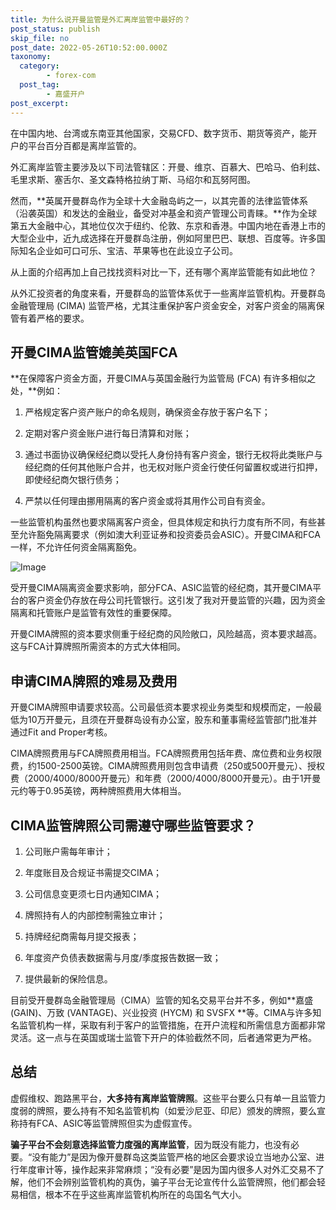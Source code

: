 ```yaml
---
title: 为什么说开曼监管是外汇离岸监管中最好的？
post_status: publish
skip_file: no
post_date: 2022-05-26T10:52:00.000Z
taxonomy:
  category:
        - forex-com
  post_tag:
        - 嘉盛开户
post_excerpt: 
---
```

在中国内地、台湾或东南亚其他国家，交易CFD、数字货币、期货等资产，能开户的平台百分百都是离岸监管的。

外汇离岸监管主要涉及以下司法管辖区：开曼、维京、百慕大、巴哈马、伯利兹、毛里求斯、塞舌尔、圣文森特格拉纳丁斯、马绍尔和瓦努阿图。

然而，**英属开曼群岛作为全球十大金融岛屿之一，以其完善的法律监管体系（沿袭英国）和发达的金融业，备受对冲基金和资产管理公司青睐。**作为全球第五大金融中心，其地位仅次于纽约、伦敦、东京和香港。中国内地在香港上市的大型企业中，近九成选择在开曼群岛注册，例如阿里巴巴、联想、百度等。许多国际知名企业如可口可乐、宝洁、苹果等也在此设立子公司。

从上面的介绍再加上自己找找资料对比一下，还有哪个离岸监管能有如此地位？

从外汇投资者的角度来看，开曼群岛的监管体系优于一些离岸监管机构。开曼群岛金融管理局 (CIMA) 监管严格，尤其注重保护客户资金安全，对客户资金的隔离保管有着严格的要求。

## 开曼CIMA监管媲美英国FCA

**在保障客户资金方面，开曼CIMA与英国金融行为监管局 (FCA) 有许多相似之处，**例如：

1. 严格规定客户资产账户的命名规则，确保资金存放于客户名下；

1. 定期对客户资金账户进行每日清算和对账；

1. 通过书面协议确保经纪商以受托人身份持有客户资金，银行无权将此类账户与经纪商的任何其他账户合并，也无权对账户资金行使任何留置权或进行扣押，即使经纪商欠银行债务；

1. 严禁以任何理由挪用隔离的客户资金或将其用作公司自有资金。

一些监管机构虽然也要求隔离客户资金，但具体规定和执行力度有所不同，有些甚至允许豁免隔离要求（例如澳大利亚证券和投资委员会ASIC）。开曼CIMA和FCA一样，不允许任何资金隔离豁免。

![Image](https://prod-files-secure.s3.us-west-2.amazonaws.com/39ed1227-6d7d-4570-be36-9ccd4a2c4241/bd849744-3fcb-4a37-8312-357962c8f065/image.png?X-Amz-Algorithm=AWS4-HMAC-SHA256&X-Amz-Content-Sha256=UNSIGNED-PAYLOAD&X-Amz-Credential=ASIAZI2LB466TK3VY7AH%2F20250612%2Fus-west-2%2Fs3%2Faws4_request&X-Amz-Date=20250612T221348Z&X-Amz-Expires=3600&X-Amz-Security-Token=IQoJb3JpZ2luX2VjEB4aCXVzLXdlc3QtMiJGMEQCIDn1W8iKa%2FL6XhelMgb6rtQXFsp1dtsZ3aeV4qel5YPHAiABd3Ba9z40MnBrlEa6Zb1QBfkdA4ENJxqoNnJ6JFyYxSqIBAj3%2F%2F%2F%2F%2F%2F%2F%2F%2F%2F8BEAAaDDYzNzQyMzE4MzgwNSIM30%2FSYaQsLAbDWgFKKtwDR9qRP9ZSntDo4w5G96%2F7DJacYZnWl5oU%2FR%2FAoPTq6wMd7YTMh9VUrAjnAuOhlcaZE2TlZjgwksgxL25fqpO6jSgCHDT8o%2FBRLLJFRfMN8AmEWcDxSsL%2BElHmzLP9Y9jP0fAShwqDWQjah3BM56Ms%2BnxtR%2FPEc1yBsgKutTMmQaegY7jBmrvY9kJNcl10E177edHdgohjyeODkYnypyxorRyv2Yda27RTEWLyPKmm%2FgnO6LBnXfVV%2FxsAbYLbgNJMRnbZPwttIeFkEOdFbXtRtv%2BF4DtWuYrN8bYK5U0sPuiN%2FJr4onJr1djcK%2FHa9R4VcUeg3NJw3Vd2DaTqUdGypx%2B8Bg%2BXOGs9nxuyhiA80hB3nYdz0w0w0y7yj4sSY2wKUdyS54vDKncDK1X5b3CTU%2BKx48WKYqV3g5PQn%2BqXhon9FLCi1qo88hIzKTcDTDhq64Zwb5Nxfto5MYSY5jW31PaQiW%2FBNSFJ04LoRfrTwT7M0Q3GPniXxpzXMUVXFEoQRxFYy8ZIaecgRzIxfLRzg%2FBdRC%2B%2FbF6lVzo1IctsQmae4jnI6S0w5bKPaZ8YCWwbRJ7%2BdGapPMwHStypXOnlIL8qu0E5ZbQLOqxljzPAnre5GG9zgUuf0GoUdtwwiZmtwgY6pgEN2Sp5hfxuCXghhgXuXmB2Rq45RqbbjXtMHi4ODeOugQmCeQ6UDRKknjhmblcNsD9UuZCED%2BSP4D7Wtx7mo9c%2BB6Mc3cubFV9%2B197hmdB8O%2BRZxvJg1%2BgwNAuKQU98PypoQIU4wZ1GE%2FZD%2FQ%2F2F4RGW0pSKgEW05%2B21c310oj1%2FSsfex7H2GjAaKXl9Ngoh4YeThIg%2Bq1CppRAZNIQgFl%2Bn3H6iLB0&X-Amz-Signature=10e99b704a07718725ade31dce388facc468c67579302e1716edd222be4409d1&X-Amz-SignedHeaders=host&x-amz-checksum-mode=ENABLED&x-id=GetObject)

受开曼CIMA隔离资金要求影响，部分FCA、ASIC监管的经纪商，其开曼CIMA平台的客户资金仍存放在母公司托管银行。这引发了我对开曼监管的兴趣，因为资金隔离和托管账户是监管有效性的重要保障。

开曼CIMA牌照的资本要求侧重于经纪商的风险敞口，风险越高，资本要求越高。这与FCA计算牌照所需资本的方式大体相同。

## **申请CIMA牌照的难易及费用**

开曼CIMA牌照申请要求较高。公司最低资本要求视业务类型和规模而定，一般最低为10万开曼元，且须在开曼群岛设有办公室，股东和董事需经监管部门批准并通过Fit and Proper考核。

CIMA牌照费用与FCA牌照费用相当。FCA牌照费用包括年费、席位费和业务权限费，约1500-2500英镑。CIMA牌照费用则包含申请费（250或500开曼元）、授权费（2000/4000/8000开曼元）和年费（2000/4000/8000开曼元）。由于1开曼元约等于0.95英镑，两种牌照费用大体相当。

## CIMA监管牌照公司需遵守哪些监管要求？

1. 公司账户需每年审计；

1. 年度账目及合规证书需提交CIMA；

1. 公司信息变更须七日内通知CIMA；

1. 牌照持有人的内部控制需独立审计；

1. 持牌经纪商需每月提交报表；

1. 年度资产负债表数据需与月度/季度报告数据一致；

1. 提供最新的保险信息。

目前受开曼群岛金融管理局（CIMA）监管的知名交易平台并不多，例如**嘉盛 (GAIN)、万致 (VANTAGE)、兴业投资 (HYCM) 和 SVSFX **等。CIMA与许多知名监管机构一样，采取有利于客户的监管措施，在开户流程和所需信息方面都非常灵活。这一点与在英国或瑞士监管下开户的体验截然不同，后者通常更为严格。

## 总结

虚假维权、跑路黑平台，**大多持有离岸监管牌照**。这些平台要么只有单一且监管力度弱的牌照，要么持有不知名监管机构（如爱沙尼亚、印尼）颁发的牌照，要么宣称持有FCA、ASIC等监管牌照但实为虚假宣传。

**骗子平台不会刻意选择监管力度强的离岸监管**，因为既没有能力，也没有必要。“没有能力”是因为像开曼群岛这类监管严格的地区会要求设立当地办公室、进行年度审计等，操作起来非常麻烦；“没有必要”是因为国内很多人对外汇交易不了解，他们不会辨别监管机构的真伪，骗子平台无论宣传什么监管牌照，他们都会轻易相信，根本不在乎这些离岸监管机构所在的岛国名气大小。